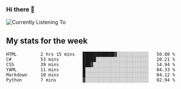 ### Hi there 👋

![Currently Listening To](https://lastfm-recently-played.vercel.app/api?user=lynziee)

## My stats for the week
<!--START_SECTION:waka-->

```text
HTML         2 hrs 15 mins   ████████████▓░░░░░░░░░░░░   50.80 %
C#           53 mins         █████░░░░░░░░░░░░░░░░░░░░   20.21 %
CSS          39 mins         ███▓░░░░░░░░░░░░░░░░░░░░░   14.94 %
YAML         11 mins         █░░░░░░░░░░░░░░░░░░░░░░░░   04.33 %
Markdown     10 mins         █░░░░░░░░░░░░░░░░░░░░░░░░   04.12 %
Python       7 mins          ▓░░░░░░░░░░░░░░░░░░░░░░░░   02.94 %
```

<!--END_SECTION:waka-->

